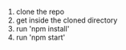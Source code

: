 <!-- how to run app -->
1. clone the repo
2. get inside the cloned directory
3. run 'npm install'
4. run 'npm start'